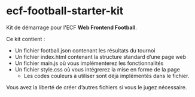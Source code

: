 # ecf-football-starter-kit

Kit de démarrage pour l'ECF **Web Frontend Football**. 

Ce kit contient : 

- Un fichier football.json contenant les résultats du tournoi
- Un fichier index.html contenant la structure standard d’une page web
- Un fichier main.js où vous implémenterez les fonctionnalités
- Un fichier style.css où vous intégrerez la mise en forme de la page
    - Les codes couleurs à utiliser sont déjà implémentés dans le fichier.

Vous avez la liberté de créer d’autres fichiers si vous le jugez nécessaire.
